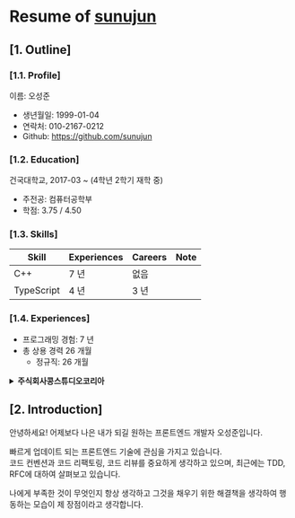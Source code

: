 # Resume of [sunujun](https://github.com/sunujun)

## [1. Outline]
### [1.1. Profile]
이름: 오성준

  - 생년월일: 1999-01-04
  - 연락처: 010-2167-0212
  - Github: https://github.com/sunujun

### [1.2. Education]
건국대학교, 2017-03 ~ (4학년 2학기 재학 중)

  - 주전공: 컴퓨터공학부
  - 학점: 3.75 / 4.50

### [1.3. Skills]
Skill        | Experiences | Careers | Note
-------------|-------------|---------|-----------------------------------
C++          | 7 년        | 없음     | 
TypeScript   | 4 년        | 3 년     | 


### [1.4. Experiences]
  - 프로그래밍 경험: 7 년
  - 총 상용 경력 26 개월
    - 정규직: 26 개월

**<details><summary>주식회사콩스튜디오코리아</summary>**

**period**

2020-01 - 2022-02

**position**

미큐트팀 / Front-End Engineer

**projects**

미큐트

### 미큐트

- 2020.01 - 2022.02
- 미큐트 프론트엔드 설계 및 개발

### Tech Stack

- React Native
- Typescript
- MobX
- Firebase
- Gitlab
- Jenkins
- i18n

### Description

미큐트 앱 개발 및 Android 및 IOS 스토어 런칭
</details>

## [2. Introduction]

안녕하세요! 어제보다 나은 내가 되길 원하는 프론트엔드 개발자 오성준입니다.

빠르게 업데이트 되는 프론트엔드 기술에 관심을 가지고 있습니다.  
코드 컨벤션과 코드 리팩토링, 코드 리뷰를 중요하게 생각하고 있으며, 최근에는 TDD, RFC에 대하여 살펴보고 있습니다.

나에게 부족한 것이 무엇인지 항상 생각하고 그것을 채우기 위한 해결책을 생각하여 행동하는 모습이 제 장점이라고 생각합니다.
